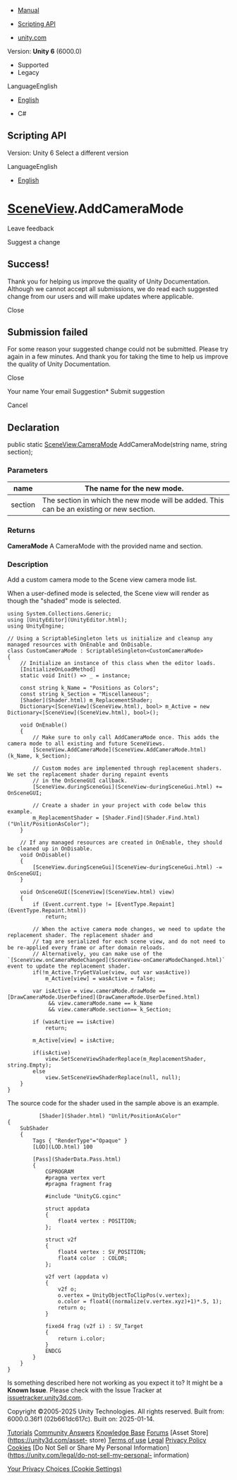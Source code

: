 [ ]()

  * [Manual](../Manual/index.html)
  * [Scripting API](../ScriptReference/index.html)

  * [unity.com](https://unity.com/)

Version: **Unity 6** (6000.0)

  * Supported
  * Legacy

LanguageEnglish

  * [English]()

  * C#

[ ](https://docs.unity3d.com)

## Scripting API

Version: Unity 6 Select a different version

LanguageEnglish

  * [English]()

#  [SceneView](SceneView.html).AddCameraMode

Leave feedback

Suggest a change

## Success!

Thank you for helping us improve the quality of Unity Documentation. Although
we cannot accept all submissions, we do read each suggested change from our
users and will make updates where applicable.

Close

## Submission failed

For some reason your suggested change could not be submitted. Please <a>try
again</a> in a few minutes. And thank you for taking the time to help us
improve the quality of Unity Documentation.

Close

Your name Your email Suggestion* Submit suggestion

Cancel

[ ]()

## Declaration

public static [SceneView.CameraMode](SceneView.CameraMode.html)
AddCameraMode(string name, string section);

### Parameters

name | The name for the new mode.  
---|---  
section | The section in which the new mode will be added. This can be an existing or new section.  
  
### Returns

**CameraMode** A CameraMode with the provided name and section.

### Description

Add a custom camera mode to the Scene view camera mode list.

When a user-defined mode is selected, the Scene view will render as though the
"shaded" mode is selected.

    
    
    using System.Collections.Generic;
    using [UnityEditor](UnityEditor.html);
    using UnityEngine;  
      
    // Using a ScriptableSingleton lets us initialize and cleanup any managed resources with OnEnable and OnDisable.
    class CustomCameraMode : ScriptableSingleton<CustomCameraMode>
    {
        // Initialize an instance of this class when the editor loads.
        [InitializeOnLoadMethod]
        static void Init() => _ = instance;  
      
        const string k_Name = "Positions as Colors";
        const string k_Section = "Miscellaneous";
        [Shader](Shader.html) m_ReplacementShader;
        Dictionary<[SceneView](SceneView.html), bool> m_Active = new Dictionary<[SceneView](SceneView.html), bool>();  
      
        void OnEnable()
        {
            // Make sure to only call AddCameraMode once. This adds the camera mode to all existing and future SceneViews.
            [SceneView.AddCameraMode](SceneView.AddCameraMode.html)(k_Name, k_Section);  
      
            // Custom modes are implemented through replacement shaders. We set the replacement shader during repaint events
            // in the OnSceneGUI callback.
            [SceneView.duringSceneGui](SceneView-duringSceneGui.html) += OnSceneGUI;  
      
            // Create a shader in your project with code below this example.
            m_ReplacementShader = [Shader.Find](Shader.Find.html)("Unlit/PositionAsColor");
        }  
      
        // If any managed resources are created in OnEnable, they should be cleaned up in OnDisable.
        void OnDisable()
        {
            [SceneView.duringSceneGui](SceneView-duringSceneGui.html) -= OnSceneGUI;
        }  
      
        void OnSceneGUI([SceneView](SceneView.html) view)
        {
            if (Event.current.type != [EventType.Repaint](EventType.Repaint.html))
                return;  
      
            // When the active camera mode changes, we need to update the replacement shader. The replacement shader and
            // tag are serialized for each scene view, and do not need to be re-applied every frame or after domain reloads.
            // Alternatively, you can make use of the `[SceneView.onCameraModeChanged](SceneView-onCameraModeChanged.html)` event to update the replacement shader.
            if(!m_Active.TryGetValue(view, out var wasActive))
                m_Active[view] = wasActive = false;  
      
            var isActive = view.cameraMode.drawMode == [DrawCameraMode.UserDefined](DrawCameraMode.UserDefined.html)
                 && view.cameraMode.name == k_Name
                 && view.cameraMode.section== k_Section;  
      
            if (wasActive == isActive)
                return;  
      
            m_Active[view] = isActive;  
      
            if(isActive)
                view.SetSceneViewShaderReplace(m_ReplacementShader, string.Empty);
            else
                view.SetSceneViewShaderReplace(null, null);
        }
    }
    

The source code for the shader used in the sample above is an example.

    
    
              [Shader](Shader.html) "Unlit/PositionAsColor"
    {
        SubShader
        {
            Tags { "RenderType"="Opaque" }
            [LOD](LOD.html) 100  
      
            [Pass](ShaderData.Pass.html)
            {
                CGPROGRAM
                #pragma vertex vert
                #pragma fragment frag  
      
                #include "UnityCG.cginc"  
      
                struct appdata
                {
                    float4 vertex : POSITION;
                };  
      
                struct v2f
                {
                    float4 vertex : SV_POSITION;
                    float4 color  : COLOR;
                };  
      
                v2f vert (appdata v)
                {
                    v2f o;
                    o.vertex = UnityObjectToClipPos(v.vertex);
                    o.color = float4((normalize(v.vertex.xyz)+1)*.5, 1);
                    return o;
                }  
      
                fixed4 frag (v2f i) : SV_Target
                {
                    return i.color;
                }
                ENDCG
            }
        }
    }
    

Is something described here not working as you expect it to? It might be a
**Known Issue**. Please check with the Issue Tracker at
[issuetracker.unity3d.com](https://issuetracker.unity3d.com).

Copyright ©2005-2025 Unity Technologies. All rights reserved. Built from:
6000.0.36f1 (02b661dc617c). Built on: 2025-01-14.

[Tutorials](https://unity3d.com/learn) [Community
Answers](https://answers.unity3d.com) [Knowledge
Base](https://support.unity3d.com/hc/en-us)
[Forums](https://forum.unity3d.com) [Asset Store](https://unity3d.com/asset-
store) [Terms of use](https://docs.unity3d.com/Manual/TermsOfUse.html)
[Legal](https://unity.com/legal) [Privacy
Policy](https://unity.com/legal/privacy-policy)
[Cookies](https://unity.com/legal/cookie-policy) [Do Not Sell or Share My
Personal Information](https://unity.com/legal/do-not-sell-my-personal-
information)

[Your Privacy Choices (Cookie Settings)](javascript:void\(0\);)

